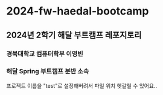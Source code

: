 # 2024-fw-haedal-bootcamp
## 2024년 2학기 해달 부트캠프 레포지토리

### 경북대학교 컴퓨터학부 이영빈
### 해달 Spring 부트캠프 분반 소속




프로젝트 이름을 "test"로 설정해버려서 파일 위치 헷갈릴 수 있어요..
